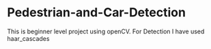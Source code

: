 # Pedestrian-and-Car-Detection
This is beginner level project using openCV.
For Detection I have used haar_cascades
